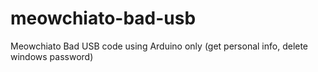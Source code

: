 # meowchiato-bad-usb
Meowchiato Bad USB code using Arduino only (get personal info, delete windows password)
